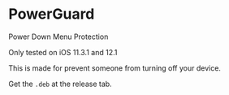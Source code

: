 # PowerGuard

Power Down Menu Protection  
  
Only tested on iOS 11.3.1 and 12.1

This is made for prevent someone from turning off your device.  
  
Get the ```.deb``` at the release tab.  
